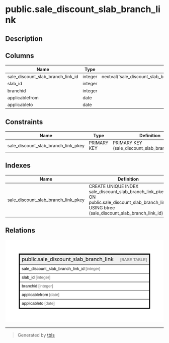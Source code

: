 # public.sale_discount_slab_branch_link

## Description

## Columns

| Name | Type | Default | Nullable | Children | Parents | Comment |
| ---- | ---- | ------- | -------- | -------- | ------- | ------- |
| sale_discount_slab_branch_link_id | integer | nextval('sale_discount_slab_branch_lin_sale_discount_slab_branch_lin_seq'::regclass) | false |  |  |  |
| slab_id | integer |  | true |  |  |  |
| branchid | integer |  | true |  |  |  |
| applicablefrom | date |  | true |  |  |  |
| applicableto | date |  | true |  |  |  |

## Constraints

| Name | Type | Definition |
| ---- | ---- | ---------- |
| sale_discount_slab_branch_link_pkey | PRIMARY KEY | PRIMARY KEY (sale_discount_slab_branch_link_id) |

## Indexes

| Name | Definition |
| ---- | ---------- |
| sale_discount_slab_branch_link_pkey | CREATE UNIQUE INDEX sale_discount_slab_branch_link_pkey ON public.sale_discount_slab_branch_link USING btree (sale_discount_slab_branch_link_id) |

## Relations

![er](public.sale_discount_slab_branch_link.svg)

---

> Generated by [tbls](https://github.com/k1LoW/tbls)
